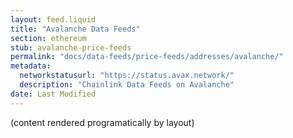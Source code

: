```yaml
---
layout: feed.liquid
title: "Avalanche Data Feeds"
section: ethereum
stub: avalanche-price-feeds
permalink: "docs/data-feeds/price-feeds/addresses/avalanche/"
metadata:
  networkstatusurl: "https://status.avax.network/"
  description: "Chainlink Data Feeds on Avalanche"
date: Last Modified
---
```

(content rendered programatically by layout)
